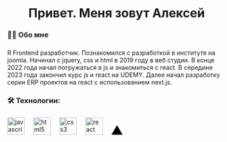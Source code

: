 <br clear="both">

###

<h1 align="center">Привет. Меня зовут Алексей</h1>

###

<h3 align="left">👩‍💻  Обо мне</h3>

###

<p align="left">Я Frontend разработчик. Познакомился с разработкой в институте на joomla. Начинал с jquery, css и html в 2019 году в веб студии. В конце 2022 года начал погружаться в js и знакомиться с react. В середине 2023 года закончил курс js и react на UDEMY. Далее начал разработку серии ERP проектов на react с использованием next.js.</p>

###

<h3 align="left">🛠 Технологии:</h3>

###

<div align="left">
  <img src="https://cdn.jsdelivr.net/gh/devicons/devicon/icons/javascript/javascript-original.svg" height="40" alt="javascript logo"  />
  <img width="12" />
  <img src="https://cdn.jsdelivr.net/gh/devicons/devicon/icons/html5/html5-original.svg" height="40" alt="html5 logo"  />
  <img width="12" />
  <img src="https://cdn.jsdelivr.net/gh/devicons/devicon/icons/css3/css3-original.svg" height="40" alt="css3 logo"  />
  <img width="12" />
  <img src="https://cdn.jsdelivr.net/gh/devicons/devicon/icons/react/react-original.svg" height="40" alt="react logo"  />
  <img width="12" />
  <svg aria-label="Vercel logomark" height="22" role="img" style="width:auto;overflow:visible" viewBox="0 0 74 64"><path d="M37.5896 0.25L74.5396       
   64.25H0.639648L37.5896 0.25Z" fill="var(--geist-foreground)"></path></svg>
</div>

###
